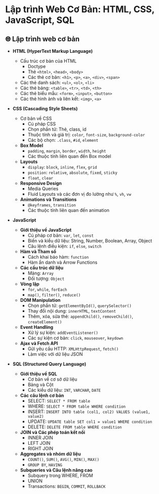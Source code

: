 
# Lập trình Web Cơ Bản: HTML, CSS, JavaScript, SQL

## 🌐 Lập trình web cơ bản

- **HTML (HyperText Markup Language)**
  - Cấu trúc cơ bản của HTML
    - Doctype
    - Thẻ `<html>`, `<head>`, `<body>`
    - Các thẻ cơ bản: `<h1>`, `<p>`, `<a>`, `<div>`, `<span>`
  - Các thẻ danh sách: `<ul>`, `<ol>`, `<li>`
  - Các thẻ bảng: `<table>`, `<tr>`, `<td>`, `<th>`
  - Các thẻ biểu mẫu: `<form>`, `<input>`, `<button>`
  - Các thẻ hình ảnh và liên kết: `<img>`, `<a>`

- **CSS (Cascading Style Sheets)**
  - Cơ bản về CSS
    - Cú pháp CSS
    - Chọn phần tử: Thẻ, class, id
    - Thuộc tính và giá trị: `color`, `font-size`, `background-color`
    - Các bộ chọn: `.class`, `#id`, `element`
  - **Box Model**
    - `padding`, `margin`, `border`, `width`, `height`
    - Các thuộc tính liên quan đến Box model
  - **Layouts**
    - `display`: `block`, `inline`, `flex`, `grid`
    - `position`: `relative`, `absolute`, `fixed`, `sticky`
    - `float`, `clear`
  - **Responsive Design**
    - Media Queries
    - Fluid Layouts và các đơn vị đo lường như `%`, `vh`, `vw`
  - **Animations và Transitions**
    - `@keyframes`, `transition`
    - Các thuộc tính liên quan đến animation

- **JavaScript**
  - **Giới thiệu về JavaScript**
    - Cú pháp cơ bản: `var`, `let`, `const`
    - Biến và kiểu dữ liệu: String, Number, Boolean, Array, Object
    - Câu lệnh điều kiện: `if`, `else`, `switch`
  - **Hàm và Tham số**
    - Cách khai báo hàm: `function`
    - Hàm ẩn danh và Arrow Functions
  - **Các cấu trúc dữ liệu**
    - Mảng: `Array`
    - Đối tượng: `Object`
  - **Vòng lặp**
    - `for`, `while`, `forEach`
    - `map()`, `filter()`, `reduce()`
  - **DOM Manipulation**
    - Chọn phần tử: `getElementById()`, `querySelector()`
    - Thay đổi nội dung: `innerHTML`, `textContent`
    - Thêm, xóa, sửa thẻ: `appendChild()`, `removeChild()`, `createElement()`
  - **Event Handling**
    - Xử lý sự kiện: `addEventListener()`
    - Các sự kiện cơ bản: `click`, `mouseover`, `keydown`
  - **Ajax và Fetch API**
    - Gửi yêu cầu HTTP: `XMLHttpRequest`, `fetch()`
    - Làm việc với dữ liệu JSON

- **SQL (Structured Query Language)**
  - **Giới thiệu về SQL**
    - Cơ bản về cơ sở dữ liệu
    - Bảng và Cột
    - Các kiểu dữ liệu: `INT`, `VARCHAR`, `DATE`
  - **Các câu lệnh cơ bản**
    - SELECT: `SELECT * FROM table`
    - WHERE: `SELECT * FROM table WHERE condition`
    - INSERT: `INSERT INTO table (col1, col2) VALUES (value1, value2)`
    - UPDATE: `UPDATE table SET col1 = value1 WHERE condition`
    - DELETE: `DELETE FROM table WHERE condition`
  - **JOIN và Các phép toán kết nối**
    - INNER JOIN
    - LEFT JOIN
    - RIGHT JOIN
  - **Aggregates và nhóm dữ liệu**
    - `COUNT()`, `SUM()`, `AVG()`, `MIN()`, `MAX()`
    - `GROUP BY`, `HAVING`
  - **Subqueries và Câu lệnh nâng cao**
    - Subquery trong WHERE, FROM
    - UNION
    - Transactions: `BEGIN`, `COMMIT`, `ROLLBACK`
